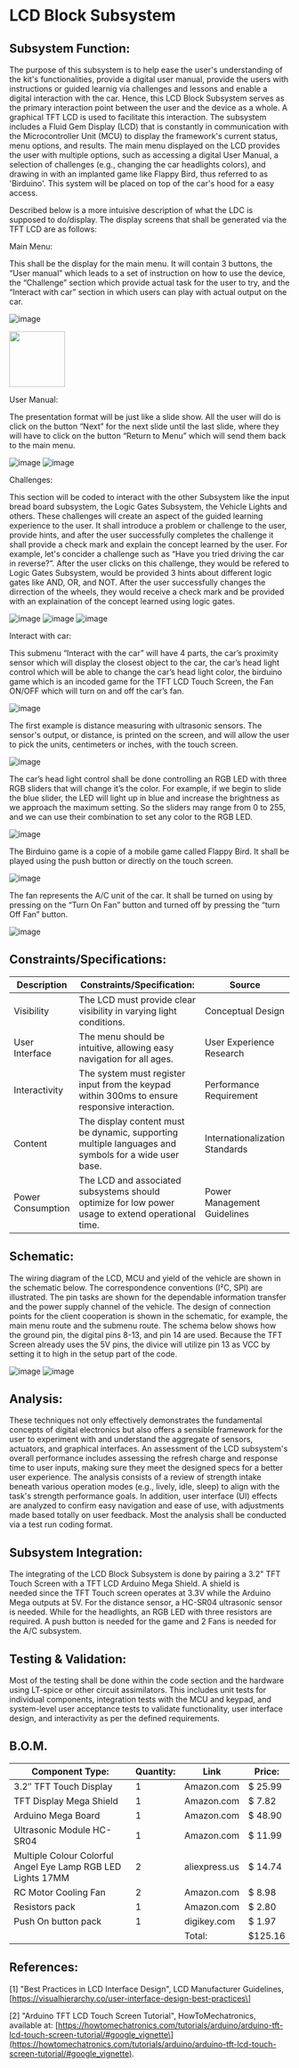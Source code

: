 # LCD Block Subsystem

## Subsystem Function:

The purpose of this subsystem is to help ease the user's understanding of the kit's functionalities, provide a digital user manual, provide the users with instructions or guided learnig via challenges and lessons and enable a digital interaction with the car. Hence, this LCD Block Subsystem serves as the primary interaction point between the user and the device as a whole. A graphical TFT LCD is used to facilitate this interaction. The subsystem includes a Fluid Gem Display (LCD) that is constantly in communication with the Microcontroller Unit (MCU) to display the framework's current status, menu options, and results. The main menu displayed on the LCD provides the user with multiple options, such as accessing a digital User Manual, a selection of challenges (e.g., changing the car headlights colors), and drawing in with an implanted game like Flappy Bird, thus referred to as 'Birduino'. This system will be placed on top of the car's hood for a easy access.

Described below is a more intuisive description of what the LDC is supposed to do/display. 
The display screens that shall be generated via the TFT LCD are as follows:

Main Menu:

This shall be the display for the main menu. It will contain 3 buttons, the “User manual” which leads to a set of instruction on how to use the device, the “Challenge” section which provide actual task for the user to try, and the “Interact with car” section in which users can play with actual output on the car.

![image](https://github.com/abdoulm366/TTU-Capstone--Electrical-Class-Kit/assets/125443044/aace3b95-d6e0-49a4-8a69-43f5fd51c149)

<img src="https://your-image-url.type](https://github.com/abdoulm366/TTU-Capstone--Electrical-Class-Kit/assets/125443044/aace3b95-d6e0-49a4-8a69-43f5fd51c149" height="100"> 

User Manual:

The presentation format will be just like a slide show. All the user will do is click on the button “Next” for the next slide until the last slide, where they will have to click on the button “Return to Menu” which will send them back to the main menu.

![image](https://github.com/abdoulm366/TTU-Capstone--Electrical-Class-Kit/assets/125443044/d4384530-70ba-477c-89b3-c14eaab3a6b3)
![image](https://github.com/abdoulm366/TTU-Capstone--Electrical-Class-Kit/assets/125443044/0a1f932c-574e-4c36-93e4-4590253c9e5f)


Challenges:

This section will be coded to interact with the other Subsystem like the input bread board subsystem, the Logic Gates Subsystem, the Vehicle Lights and others. These challenges will create an aspect of the guided learning experience to the user. It shall introduce a problem or challenge to the user, provide hints, and after the user successfully completes the challenge it shall provide a check mark and explain the concept learned by the user. For example, let's concider a challenge such as “Have you tried driving the car in reverse?”. After the user clicks on this challenge, they would be refered to Logic Gates Subsystem, would be provided 3 hints about different logic gates like AND, OR, and NOT. After the user successfully changes the dirrection of the wheels, they would receive a check mark and be provided with an explaination of the concept learned using logic gates.

![image](https://github.com/abdoulm366/TTU-Capstone--Electrical-Class-Kit/assets/125443044/8245bbfa-30cd-4bad-ba81-8be7aa4a7350)
![image](https://github.com/abdoulm366/TTU-Capstone--Electrical-Class-Kit/assets/125443044/716e4cc0-d68b-436b-8648-b1d8196a5772)
![image](https://github.com/abdoulm366/TTU-Capstone--Electrical-Class-Kit/assets/125443044/48ffc31f-f1dd-4918-9817-9d066de188aa)

Interact with car:

This submenu “Interact with the car” will have 4 parts, the car’s proximity sensor which will display the closest object to the car, the car’s head light control which will be able to change the car’s head light color, the birduino game which is an incoded game for the TFT LCD Touch Screen, the Fan ON/OFF which will turn on and off the car’s fan.

![image](https://github.com/abdoulm366/TTU-Capstone--Electrical-Class-Kit/assets/125443044/a0fd1e55-b5d7-4bca-be09-41c6a98e0542)


The first example is distance measuring with ultrasonic sensors. The sensor's output, or distance, is printed on the screen, and will allow the user to pick the units, centimeters or inches, with the touch screen.

![image](https://github.com/abdoulm366/TTU-Capstone--Electrical-Class-Kit/assets/125443044/9341daf4-6e7f-4299-8d2d-67c7e083972a)


The car’s head light control shall be done controlling an RGB LED with
three RGB sliders that will change it’s the color. For example, if we
begin to slide the blue slider, the LED will light up in blue and
increase the brightness as we approach the maximum setting. So the
sliders may range from 0 to 255, and we can use their combination to set
any color to the RGB LED.

![image](https://github.com/abdoulm366/TTU-Capstone--Electrical-Class-Kit/assets/125443044/4d54b888-ebdf-4eae-965e-a7d0b8475299)


The Birduino game is a copie of a mobile game called Flappy Bird. It
shall be played using the push button or directly on the touch screen.

![image](https://github.com/abdoulm366/TTU-Capstone--Electrical-Class-Kit/assets/125443044/747f0542-4bd5-4fb9-9e47-66f278e23ccb)


The fan represents the A/C unit of the car. It shall be turned on using
by pressing on the “Turn On Fan” button and turned off by pressing the
“turn Off Fan” button.

![image](https://github.com/abdoulm366/TTU-Capstone--Electrical-Class-Kit/assets/125443044/4d75f17c-c9ea-4969-92aa-f96c67de9c3b)


## Constraints/Specifications:

| Description       | Constraints/Specification:                                                                           | Source                         |
|-------------------|------------------------------------------------------------------------------------------------------|--------------------------------|
| Visibility        | The LCD must provide clear visibility in varying light conditions.                                   | Conceptual Design              |
| User Interface    | The menu should be intuitive, allowing easy navigation for all ages.                                 | User Experience Research       |
| Interactivity     | The system must register input from the keypad within 300ms to ensure responsive interaction.        | Performance Requirement        |
| Content           | The display content must be dynamic, supporting multiple languages and symbols for a wide user base. | Internationalization Standards |
| Power Consumption | The LCD and associated subsystems should optimize for low power usage to extend operational time.    | Power Management Guidelines    |

## Schematic:

The wiring diagram of the LCD, MCU and yield of the vehicle are shown in
the schematic below. The correspondence conventions (I²C, SPI) are
illustrated. The pin tasks are shown for the dependable information
transfer and the power supply channel of the vehicle. The design of
connection points for the client cooperation is shown in the schematic,
for example, the main menu route and the submenu route. The schema below
shows how the ground pin, the digital pins 8-13, and pin 14 are used.
Because the TFT Screen already uses the 5V pins, the divice will utilize
pin 13 as VCC by setting it to high in the setup part of the code.

![image](https://github.com/abdoulm366/TTU-Capstone--Electrical-Class-Kit/assets/125443044/fb07657a-feee-411d-9a1e-5a86ea94a2bc)
![image](https://github.com/abdoulm366/TTU-Capstone--Electrical-Class-Kit/assets/125443044/583d6fb5-7fea-4e17-8545-a710e0a78faf)


## Analysis:

These techniques not only effectively demonstrates the fundamental concepts of digital electronics but also offers a sensible framework for the user to experiment with and understand the aggregate of sensors, actuators, and graphical interfaces. An assessment of the LCD subsystem's overall performance includes assessing the refresh charge and response time to user inputs, making sure they meet the designed specs for a better user experience. The analysis consists of a review of strength intake beneath various operation modes (e.g., lively, idle, sleep) to align with the task's strength performance goals. In addition, user interface (UI) effects are analyzed to confirm easy navigation and ease of use, with adjustments made based totally on user feedback. Most the analysis shall be conducted via a test run coding format.

## Subsystem Integration:

The integrating of the LCD Block Subsystem is done by pairing a 3.2" TFT
Touch Screen with a TFT LCD Arduino Mega Shield. A shield is
needed since the TFT Touch screen operates at 3.3V while the Arduino
Mega outputs at 5V. For the distance sensor, a HC-SR04 ultrasonic sensor
is needed. While for the headlights, an RGB LED with three resistors are
required. A push button is needed for the game and 2 Fans is needed for
the A/C subsystem.

## Testing & Validation:

Most of the testing shall be done within the code section and the
hardware using LT-spice or other circuit assimilators. This includes
unit tests for individual components, integration tests with the MCU and
keypad, and system-level user acceptance tests to validate
functionality, user interface design, and interactivity as per the
defined requirements.

## B.O.M.

| **Component Type:**                                         | **Quantity:** | **Link**      | **Price:** |
|-------------------------------------------------------------|---------------|---------------|------------|
| 3.2″ TFT Touch Display                                      | 1             | Amazon.com    | $ 25.99    |
| TFT Display Mega Shield                                     | 1             | Amazon.com    | $ 7.82     |
| Arduino Mega Board                                          | 1             | Amazon.com    | $ 48.90    |
| Ultrasonic Module HC-SR04                                   | 1             | Amazon.com    | $ 11.99    |
| Multiple Colour Colorful Angel Eye Lamp RGB LED Lights 17MM | 2             | aliexpress.us | $ 14.74    |
| RC Motor Cooling Fan                                        | 2             | Amazon.com    | $ 8.98     |
| Resistors pack                                              | 1             | Amazon.com    | $ 2.80     |
| Push On button pack                                         | 1             | digikey.com   | $ 1.97     |
|                                                             |               | Total:        | $125.16    |

## References:

\[1\] "Best Practices in LCD Interface Design", LCD Manufacturer
Guidelines,
\[https://visualhierarchy.co/user-interface-design-best-practices\]

\[2\] "Arduino TFT LCD Touch Screen Tutorial", HowToMechatronics,
available at:
\[https://howtomechatronics.com/tutorials/arduino/arduino-tft-lcd-touch-screen-tutorial/#google_vignette\](https://howtomechatronics.com/tutorials/arduino/arduino-tft-lcd-touch-screen-tutorial/#google_vignette).

